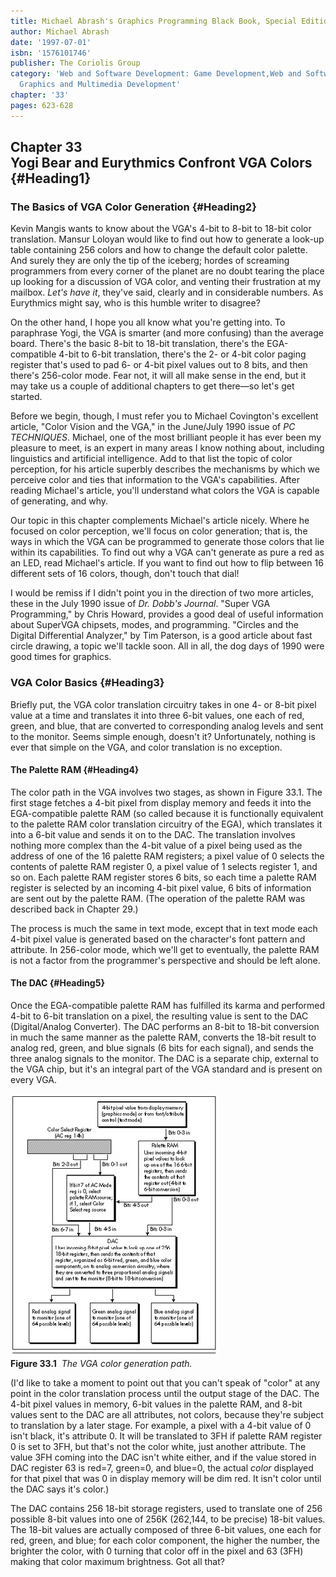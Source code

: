 ```yaml
---
title: Michael Abrash's Graphics Programming Black Book, Special Edition
author: Michael Abrash
date: '1997-07-01'
isbn: '1576101746'
publisher: The Coriolis Group
category: 'Web and Software Development: Game Development,Web and Software Development:
  Graphics and Multimedia Development'
chapter: '33'
pages: 623-628
---
```


Chapter 33\
 Yogi Bear and Eurythmics Confront VGA Colors {#Heading1}
---------------------------------------------

### The Basics of VGA Color Generation {#Heading2}

Kevin Mangis wants to know about the VGA's 4-bit to 8-bit to 18-bit
color translation. Mansur Loloyan would like to find out how to generate
a look-up table containing 256 colors and how to change the default
color palette. And surely they are only the tip of the iceberg; hordes
of screaming programmers from every corner of the planet are no doubt
tearing the place up looking for a discussion of VGA color, and venting
their frustration at my mailbox. *Let's have it*, they've said, clearly
and in considerable numbers. As Eurythmics might say, who is this humble
writer to disagree?

On the other hand, I hope you all know what you're getting into. To
paraphrase Yogi, the VGA is smarter (and more confusing) than the
average board. There's the basic 8-bit to 18-bit translation, there's
the EGA-compatible 4-bit to 6-bit translation, there's the 2- or 4-bit
color paging register that's used to pad 6- or 4-bit pixel values out to
8 bits, and then there's 256-color mode. Fear not, it will all make
sense in the end, but it may take us a couple of additional chapters to
get there—so let's get started.

Before we begin, though, I must refer you to Michael Covington's
excellent article, "Color Vision and the VGA," in the June/July 1990
issue of *PC TECHNIQUES*. Michael, one of the most brilliant people it
has ever been my pleasure to meet, is an expert in many areas I know
nothing about, including linguistics and artificial intelligence. Add to
that list the topic of color perception, for his article superbly
describes the mechanisms by which we perceive color and ties that
information to the VGA's capabilities. After reading Michael's article,
you'll understand what colors the VGA is capable of generating, and why.

Our topic in this chapter complements Michael's article nicely. Where he
focused on color perception, we'll focus on color generation; that is,
the ways in which the VGA can be programmed to generate those colors
that lie within its capabilities. To find out why a VGA can't generate
as pure a red as an LED, read Michael's article. If you want to find out
how to flip between 16 different sets of 16 colors, though, don't touch
that dial!

I would be remiss if I didn't point you in the direction of two more
articles, these in the July 1990 issue of *Dr. Dobb's Journal*. "Super
VGA Programming," by Chris Howard, provides a good deal of useful
information about SuperVGA chipsets, modes, and programming. "Circles
and the Digital Differential Analyzer," by Tim Paterson, is a good
article about fast circle drawing, a topic we'll tackle soon. All in
all, the dog days of 1990 were good times for graphics.

### VGA Color Basics {#Heading3}

Briefly put, the VGA color translation circuitry takes in one 4- or
8-bit pixel value at a time and translates it into three 6-bit values,
one each of red, green, and blue, that are converted to corresponding
analog levels and sent to the monitor. Seems simple enough, doesn't it?
Unfortunately, nothing is ever that simple on the VGA, and color
translation is no exception.

#### The Palette RAM {#Heading4}

The color path in the VGA involves two stages, as shown in Figure 33.1.
The first stage fetches a 4-bit pixel from display memory and feeds it
into the EGA-compatible palette RAM (so called because it is
functionally equivalent to the palette RAM color translation circuitry
of the EGA), which translates it into a 6-bit value and sends it on to
the DAC. The translation involves nothing more complex than the 4-bit
value of a pixel being used as the address of one of the 16 palette RAM
registers; a pixel value of 0 selects the contents of palette RAM
register 0, a pixel value of 1 selects register 1, and so on. Each
palette RAM register stores 6 bits, so each time a palette RAM register
is selected by an incoming 4-bit pixel value, 6 bits of information are
sent out by the palette RAM. (The operation of the palette RAM was
described back in Chapter 29.)

The process is much the same in text mode, except that in text mode each
4-bit pixel value is generated based on the character's font pattern and
attribute. In 256-color mode, which we'll get to eventually, the palette
RAM is not a factor from the programmer's perspective and should be left
alone.

#### The DAC {#Heading5}

Once the EGA-compatible palette RAM has fulfilled its karma and
performed 4-bit to 6-bit translation on a pixel, the resulting value is
sent to the DAC (Digital/Analog Converter). The DAC performs an 8-bit to
18-bit conversion in much the same manner as the palette RAM, converts
the 18-bit result to analog red, green, and blue signals (6 bits for
each signal), and sends the three analog signals to the monitor. The DAC
is a separate chip, external to the VGA chip, but it's an integral part
of the VGA standard and is present on every VGA.

![](images/33-01.jpg)\
 **Figure 33.1**  *The VGA color generation path.*

(I'd like to take a moment to point out that you can't speak of "color"
at any point in the color translation process until the output stage of
the DAC. The 4-bit pixel values in memory, 6-bit values in the palette
RAM, and 8-bit values sent to the DAC are all attributes, not colors,
because they're subject to translation by a later stage. For example, a
pixel with a 4-bit value of 0 isn't black, it's attribute 0. It will be
translated to 3FH if palette RAM register 0 is set to 3FH, but that's
not the color white, just another attribute. The value 3FH coming into
the DAC isn't white either, and if the value stored in DAC register 63
is red=7, green=0, and blue=0, the actual *color* displayed for that
pixel that was 0 in display memory will be dim red. It isn't color until
the DAC says it's color.)

The DAC contains 256 18-bit storage registers, used to translate one of
256 possible 8-bit values into one of 256K (262,144, to be precise)
18-bit values. The 18-bit values are actually composed of three 6-bit
values, one each for red, green, and blue; for each color component, the
higher the number, the brighter the color, with 0 turning that color off
in the pixel and 63 (3FH) making that color maximum brightness. Got all
that?
